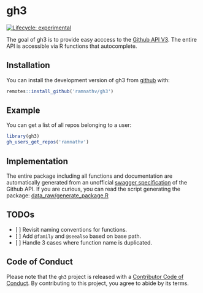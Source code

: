 
<!-- README.md is generated from README.Rmd. Please edit that file -->

# gh3

<!-- badges: start -->

[![Lifecycle:
experimental](https://img.shields.io/badge/lifecycle-experimental-orange.svg)](https://www.tidyverse.org/lifecycle/#experimental)
<!-- badges: end -->

The goal of gh3 is to provide easy acccess to the [Github API
V3](https://developer.github.com/v3/). The entire API is accessible via
R functions that autocomplete.

## Installation

You can install the development version of gh3 from
[github](http://github.com/ramnathv/gh3) with:

``` r
remotes::install_github('ramnathv/gh3')
```

## Example

You can get a list of all repos belonging to a user:

``` r
library(gh3)
gh_users_get_repos('ramnathv')
```

## Implementation

The entire package including all functions and documentation are
automatically generated from an unofficial [swagger
specification](https://api.apis.guru/v2/specs/github.com/v3/swagger.yaml)
of the Github API. If you are curious, you can read the script
generating the package:
[data\_raw/generate\_package.R](https://github.com/ramnathv/gh3/blob/master/data-raw/generate_package.R)

## TODOs

  - \[ \] Revisit naming conventions for functions.
  - \[ \] Add `@family` and `@seealso` based on base path.
  - \[ \] Handle 3 cases where function name is duplicated.

## Code of Conduct

Please note that the `gh3` project is released with a [Contributor Code
of Conduct](CODE_OF_CONDUCT.md). By contributing to this project, you
agree to abide by its terms.
